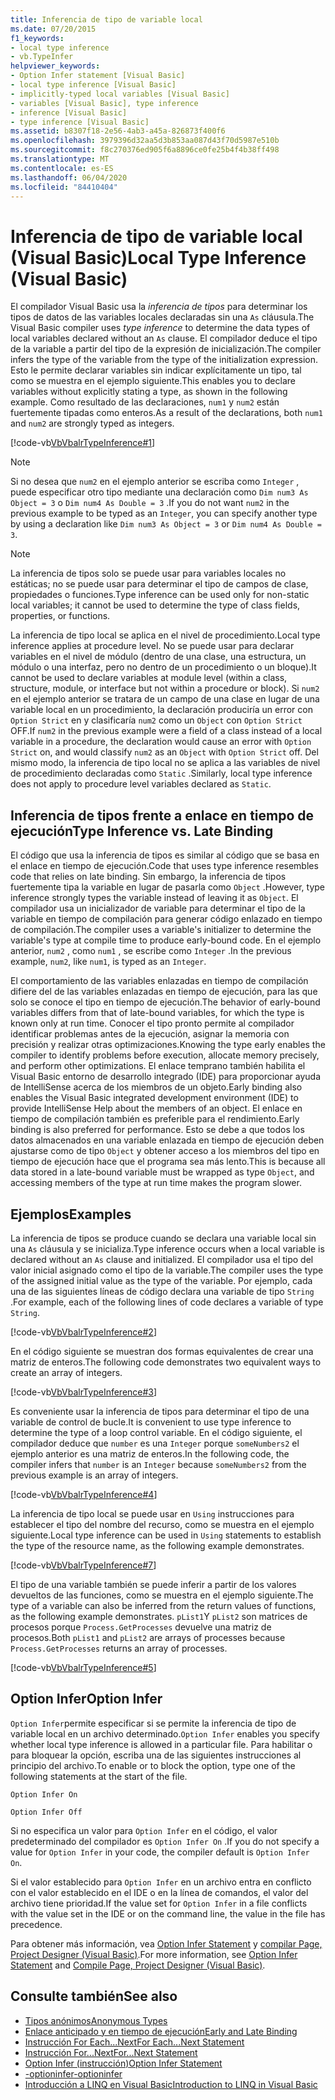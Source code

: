 ```yaml
---
title: Inferencia de tipo de variable local
ms.date: 07/20/2015
f1_keywords:
- local type inference
- vb.TypeInfer
helpviewer_keywords:
- Option Infer statement [Visual Basic]
- local type inference [Visual Basic]
- implicitly-typed local variables [Visual Basic]
- variables [Visual Basic], type inference
- inference [Visual Basic]
- type inference [Visual Basic]
ms.assetid: b8307f18-2e56-4ab3-a45a-826873f400f6
ms.openlocfilehash: 3979396d32aa5d3b853aa087d43f70d5987e510b
ms.sourcegitcommit: f8c270376ed905f6a8896ce0fe25b4f4b38ff498
ms.translationtype: MT
ms.contentlocale: es-ES
ms.lasthandoff: 06/04/2020
ms.locfileid: "84410404"
---
```

# <a name="local-type-inference-visual-basic"></a><span data-ttu-id="770ba-102">Inferencia de tipo de variable local (Visual Basic)</span><span class="sxs-lookup"><span data-stu-id="770ba-102">Local Type Inference (Visual Basic)</span></span>

<span data-ttu-id="770ba-103">El compilador Visual Basic usa la *inferencia de tipos* para determinar los tipos de datos de las variables locales declaradas sin una `As` cláusula.</span><span class="sxs-lookup"><span data-stu-id="770ba-103">The Visual Basic compiler uses *type inference* to determine the data types of local variables declared without an `As` clause.</span></span> <span data-ttu-id="770ba-104">El compilador deduce el tipo de la variable a partir del tipo de la expresión de inicialización.</span><span class="sxs-lookup"><span data-stu-id="770ba-104">The compiler infers the type of the variable from the type of the initialization expression.</span></span> <span data-ttu-id="770ba-105">Esto le permite declarar variables sin indicar explícitamente un tipo, tal como se muestra en el ejemplo siguiente.</span><span class="sxs-lookup"><span data-stu-id="770ba-105">This enables you to declare variables without explicitly stating a type, as shown in the following example.</span></span> <span data-ttu-id="770ba-106">Como resultado de las declaraciones, `num1` y `num2` están fuertemente tipadas como enteros.</span><span class="sxs-lookup"><span data-stu-id="770ba-106">As a result of the declarations, both `num1` and `num2` are strongly typed as integers.</span></span>

[!code-vb[VbVbalrTypeInference#1](~/samples/snippets/visualbasic/VS_Snippets_VBCSharp/VbVbalrTypeInference/VB/Class1.vb#1)]

> [!NOTE]
> <span data-ttu-id="770ba-107">Si no desea que `num2` en el ejemplo anterior se escriba como `Integer` , puede especificar otro tipo mediante una declaración como `Dim num3 As Object = 3` o `Dim num4 As Double = 3` .</span><span class="sxs-lookup"><span data-stu-id="770ba-107">If you do not want `num2` in the previous example to be typed as an `Integer`, you can specify another type by using a declaration like `Dim num3 As Object = 3` or `Dim num4 As Double = 3`.</span></span>

> [!NOTE]
> <span data-ttu-id="770ba-108">La inferencia de tipos solo se puede usar para variables locales no estáticas; no se puede usar para determinar el tipo de campos de clase, propiedades o funciones.</span><span class="sxs-lookup"><span data-stu-id="770ba-108">Type inference can be used only for non-static local variables; it cannot be used to determine the type of class fields, properties, or functions.</span></span>

<span data-ttu-id="770ba-109">La inferencia de tipo local se aplica en el nivel de procedimiento.</span><span class="sxs-lookup"><span data-stu-id="770ba-109">Local type inference applies at procedure level.</span></span> <span data-ttu-id="770ba-110">No se puede usar para declarar variables en el nivel de módulo (dentro de una clase, una estructura, un módulo o una interfaz, pero no dentro de un procedimiento o un bloque).</span><span class="sxs-lookup"><span data-stu-id="770ba-110">It cannot be used to declare variables at module level (within a class, structure, module, or interface but not within a procedure or block).</span></span> <span data-ttu-id="770ba-111">Si `num2` en el ejemplo anterior se tratara de un campo de una clase en lugar de una variable local en un procedimiento, la declaración produciría un error con `Option Strict` en y clasificaría `num2` como un `Object` con `Option Strict` OFF.</span><span class="sxs-lookup"><span data-stu-id="770ba-111">If `num2` in the previous example were a field of a class instead of a local variable in a procedure, the declaration would cause an error with `Option Strict` on, and would classify `num2` as an `Object` with `Option Strict` off.</span></span> <span data-ttu-id="770ba-112">Del mismo modo, la inferencia de tipo local no se aplica a las variables de nivel de procedimiento declaradas como `Static` .</span><span class="sxs-lookup"><span data-stu-id="770ba-112">Similarly, local type inference does not apply to procedure level variables declared as `Static`.</span></span>

## <a name="type-inference-vs-late-binding"></a><span data-ttu-id="770ba-113">Inferencia de tipos frente a enlace en tiempo de ejecución</span><span class="sxs-lookup"><span data-stu-id="770ba-113">Type Inference vs. Late Binding</span></span>

<span data-ttu-id="770ba-114">El código que usa la inferencia de tipos es similar al código que se basa en el enlace en tiempo de ejecución.</span><span class="sxs-lookup"><span data-stu-id="770ba-114">Code that uses type inference resembles code that relies on late binding.</span></span> <span data-ttu-id="770ba-115">Sin embargo, la inferencia de tipos fuertemente tipa la variable en lugar de pasarla como `Object` .</span><span class="sxs-lookup"><span data-stu-id="770ba-115">However, type inference strongly types the variable instead of leaving it as `Object`.</span></span> <span data-ttu-id="770ba-116">El compilador usa un inicializador de variable para determinar el tipo de la variable en tiempo de compilación para generar código enlazado en tiempo de compilación.</span><span class="sxs-lookup"><span data-stu-id="770ba-116">The compiler uses a variable's initializer to determine the variable's type at compile time to produce early-bound code.</span></span> <span data-ttu-id="770ba-117">En el ejemplo anterior, `num2` , como `num1` , se escribe como `Integer` .</span><span class="sxs-lookup"><span data-stu-id="770ba-117">In the previous example, `num2`, like `num1`, is typed as an `Integer`.</span></span>

<span data-ttu-id="770ba-118">El comportamiento de las variables enlazadas en tiempo de compilación difiere del de las variables enlazadas en tiempo de ejecución, para las que solo se conoce el tipo en tiempo de ejecución.</span><span class="sxs-lookup"><span data-stu-id="770ba-118">The behavior of early-bound variables differs from that of late-bound variables, for which the type is known only at run time.</span></span> <span data-ttu-id="770ba-119">Conocer el tipo pronto permite al compilador identificar problemas antes de la ejecución, asignar la memoria con precisión y realizar otras optimizaciones.</span><span class="sxs-lookup"><span data-stu-id="770ba-119">Knowing the type early enables the compiler to identify problems before execution, allocate memory precisely, and perform other optimizations.</span></span> <span data-ttu-id="770ba-120">El enlace temprano también habilita el Visual Basic entorno de desarrollo integrado (IDE) para proporcionar ayuda de IntelliSense acerca de los miembros de un objeto.</span><span class="sxs-lookup"><span data-stu-id="770ba-120">Early binding also enables the Visual Basic integrated development environment (IDE) to provide IntelliSense Help about the members of an object.</span></span> <span data-ttu-id="770ba-121">El enlace en tiempo de compilación también es preferible para el rendimiento.</span><span class="sxs-lookup"><span data-stu-id="770ba-121">Early binding is also preferred for performance.</span></span> <span data-ttu-id="770ba-122">Esto se debe a que todos los datos almacenados en una variable enlazada en tiempo de ejecución deben ajustarse como de tipo `Object` y obtener acceso a los miembros del tipo en tiempo de ejecución hace que el programa sea más lento.</span><span class="sxs-lookup"><span data-stu-id="770ba-122">This is because all data stored in a late-bound variable must be wrapped as type `Object`, and accessing members of the type at run time makes the program slower.</span></span>

## <a name="examples"></a><span data-ttu-id="770ba-123">Ejemplos</span><span class="sxs-lookup"><span data-stu-id="770ba-123">Examples</span></span>

<span data-ttu-id="770ba-124">La inferencia de tipos se produce cuando se declara una variable local sin una `As` cláusula y se inicializa.</span><span class="sxs-lookup"><span data-stu-id="770ba-124">Type inference occurs when a local variable is declared without an `As` clause and initialized.</span></span> <span data-ttu-id="770ba-125">El compilador usa el tipo del valor inicial asignado como el tipo de la variable.</span><span class="sxs-lookup"><span data-stu-id="770ba-125">The compiler uses the type of the assigned initial value as the type of the variable.</span></span> <span data-ttu-id="770ba-126">Por ejemplo, cada una de las siguientes líneas de código declara una variable de tipo `String` .</span><span class="sxs-lookup"><span data-stu-id="770ba-126">For example, each of the following lines of code declares a variable of type `String`.</span></span>

[!code-vb[VbVbalrTypeInference#2](~/samples/snippets/visualbasic/VS_Snippets_VBCSharp/VbVbalrTypeInference/VB/Class1.vb#2)]

<span data-ttu-id="770ba-127">En el código siguiente se muestran dos formas equivalentes de crear una matriz de enteros.</span><span class="sxs-lookup"><span data-stu-id="770ba-127">The following code demonstrates two equivalent ways to create an array of integers.</span></span>

[!code-vb[VbVbalrTypeInference#3](~/samples/snippets/visualbasic/VS_Snippets_VBCSharp/VbVbalrTypeInference/VB/Class1.vb#3)]

<span data-ttu-id="770ba-128">Es conveniente usar la inferencia de tipos para determinar el tipo de una variable de control de bucle.</span><span class="sxs-lookup"><span data-stu-id="770ba-128">It is convenient to use type inference to determine the type of a loop control variable.</span></span> <span data-ttu-id="770ba-129">En el código siguiente, el compilador deduce que `number` es una `Integer` porque `someNumbers2` el ejemplo anterior es una matriz de enteros.</span><span class="sxs-lookup"><span data-stu-id="770ba-129">In the following code, the compiler infers that `number` is an `Integer` because `someNumbers2` from the previous example is an array of integers.</span></span>

[!code-vb[VbVbalrTypeInference#4](~/samples/snippets/visualbasic/VS_Snippets_VBCSharp/VbVbalrTypeInference/VB/Class1.vb#4)]

<span data-ttu-id="770ba-130">La inferencia de tipo local se puede usar en `Using` instrucciones para establecer el tipo del nombre del recurso, como se muestra en el ejemplo siguiente.</span><span class="sxs-lookup"><span data-stu-id="770ba-130">Local type inference can be used in `Using` statements to establish the type of the resource name, as the following example demonstrates.</span></span>

[!code-vb[VbVbalrTypeInference#7](~/samples/snippets/visualbasic/VS_Snippets_VBCSharp/VbVbalrTypeInference/VB/Class1.vb#7)]

<span data-ttu-id="770ba-131">El tipo de una variable también se puede inferir a partir de los valores devueltos de las funciones, como se muestra en el ejemplo siguiente.</span><span class="sxs-lookup"><span data-stu-id="770ba-131">The type of a variable can also be inferred from the return values of functions, as the following example demonstrates.</span></span> <span data-ttu-id="770ba-132">`pList1`Y `pList2` son matrices de procesos porque `Process.GetProcesses` devuelve una matriz de procesos.</span><span class="sxs-lookup"><span data-stu-id="770ba-132">Both `pList1` and `pList2` are arrays of processes because `Process.GetProcesses` returns an array of processes.</span></span>

[!code-vb[VbVbalrTypeInference#5](~/samples/snippets/visualbasic/VS_Snippets_VBCSharp/VbVbalrTypeInference/VB/Class1.vb#5)]

## <a name="option-infer"></a><span data-ttu-id="770ba-133">Option Infer</span><span class="sxs-lookup"><span data-stu-id="770ba-133">Option Infer</span></span>

<span data-ttu-id="770ba-134">`Option Infer`permite especificar si se permite la inferencia de tipo de variable local en un archivo determinado.</span><span class="sxs-lookup"><span data-stu-id="770ba-134">`Option Infer` enables you specify whether local type inference is allowed in a particular file.</span></span> <span data-ttu-id="770ba-135">Para habilitar o para bloquear la opción, escriba una de las siguientes instrucciones al principio del archivo.</span><span class="sxs-lookup"><span data-stu-id="770ba-135">To enable or to block the option, type one of the following statements at the start of the file.</span></span>

`Option Infer On`

`Option Infer Off`

<span data-ttu-id="770ba-136">Si no especifica un valor para `Option Infer` en el código, el valor predeterminado del compilador es `Option Infer On` .</span><span class="sxs-lookup"><span data-stu-id="770ba-136">If you do not specify a value for `Option Infer` in your code, the compiler default is `Option Infer On`.</span></span>

<span data-ttu-id="770ba-137">Si el valor establecido para `Option Infer` en un archivo entra en conflicto con el valor establecido en el IDE o en la línea de comandos, el valor del archivo tiene prioridad.</span><span class="sxs-lookup"><span data-stu-id="770ba-137">If the value set for `Option Infer` in a file conflicts with the value set in the IDE or on the command line, the value in the file has precedence.</span></span>

<span data-ttu-id="770ba-138">Para obtener más información, vea [Option Infer Statement](../../../language-reference/statements/option-infer-statement.md) y [compilar Page, Project Designer (Visual Basic)](/visualstudio/ide/reference/compile-page-project-designer-visual-basic).</span><span class="sxs-lookup"><span data-stu-id="770ba-138">For more information, see [Option Infer Statement](../../../language-reference/statements/option-infer-statement.md) and [Compile Page, Project Designer (Visual Basic)](/visualstudio/ide/reference/compile-page-project-designer-visual-basic).</span></span>

## <a name="see-also"></a><span data-ttu-id="770ba-139">Consulte también</span><span class="sxs-lookup"><span data-stu-id="770ba-139">See also</span></span>

- [<span data-ttu-id="770ba-140">Tipos anónimos</span><span class="sxs-lookup"><span data-stu-id="770ba-140">Anonymous Types</span></span>](../objects-and-classes/anonymous-types.md)
- [<span data-ttu-id="770ba-141">Enlace anticipado y en tiempo de ejecución</span><span class="sxs-lookup"><span data-stu-id="770ba-141">Early and Late Binding</span></span>](../early-late-binding/index.md)
- [<span data-ttu-id="770ba-142">Instrucción For Each...Next</span><span class="sxs-lookup"><span data-stu-id="770ba-142">For Each...Next Statement</span></span>](../../../language-reference/statements/for-each-next-statement.md)
- [<span data-ttu-id="770ba-143">Instrucción For...Next</span><span class="sxs-lookup"><span data-stu-id="770ba-143">For...Next Statement</span></span>](../../../language-reference/statements/for-next-statement.md)
- [<span data-ttu-id="770ba-144">Option Infer (instrucción)</span><span class="sxs-lookup"><span data-stu-id="770ba-144">Option Infer Statement</span></span>](../../../language-reference/statements/option-infer-statement.md)
- [<span data-ttu-id="770ba-145">-optioninfer</span><span class="sxs-lookup"><span data-stu-id="770ba-145">-optioninfer</span></span>](../../../reference/command-line-compiler/optioninfer.md)
- [<span data-ttu-id="770ba-146">Introducción a LINQ en Visual Basic</span><span class="sxs-lookup"><span data-stu-id="770ba-146">Introduction to LINQ in Visual Basic</span></span>](../linq/introduction-to-linq.md)
